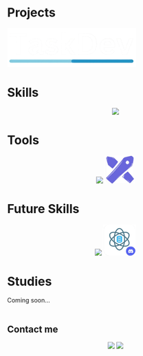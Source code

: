 # Projects
<a href="https://github.com/DevWare-C/TaskDev">
  <img src="src/taskdev.png" alt="TaskDev" width='300'>
</a>
<br>

# Skills
<p align="center">
  <a href="https://skillicons.dev">
    <img src="https://skillicons.dev/icons?i=express,nodejs,py,flask,mysql,postgres" width="560" />
  </a>
</p>

# Tools
<p align="center">
  <a href="https://skillicons.dev"><img src="https://skillicons.dev/icons?i=git,github,discord,postman,vscode,figma" width="470"/></a>    <img src="src/excalidraw.png" alt="Excalidraw" width="70"/>
</p>



# Future Skills
<p align="center">
  <a href="https://skillicons.dev"><img src="https://skillicons.dev/icons?i=redis" width="75" /></a>    <a href="https://discord.gg/sVqNSnqhH4"><img src="src/data_science.png" alt="Data Science" width='77'></a>
</p>

# Studies
Coming soon...
<br><br>
## Contact me
<p align="center">
  <a href="mailto:Max_Zta@hotmail.com"><img src="https://skillicons.dev/icons?i=gmail" /></a>
  <a href="https://www.linkedin.com/in/maximiliano-zonta/"><img src="https://skillicons.dev/icons?i=linkedin" /></a>
</p>
